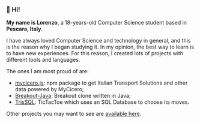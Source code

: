 ### 👋 Hi!
**My name is Lorenzo**, a 18-years-old Computer Science student based in **Pescara, Italy**.

I have always loved Computer Science and technology in general, and this is the reason why I began studying it.
In my opinion, the best way to learn is to have new experiences. For this reason, I created lots of projects with different tools and languages.

The ones I am most proud of are: 
 - [mycicero.js](https://github.com/Bavuett/mycicero.js): npm package to get Italian Transport Solutions and other data powered by MyCicero;
 - [Breakout-Java](https://github.com/Bavuett/Breakout-Java): Breakout clone written in Java;
 - [TrisSQL](https://github.com/Bavuett/TrisSQL): TicTacToe which uses an SQL Database to choose its moves.

Other projects you may want to see are [available here](https://github.com/DevLBD?tab=repositories).
